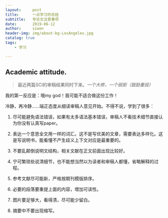 ```yaml
---
layout:     post
title:      一点学习的总结
subtitle:   写论文注意事项
date:       2019-06-12
author:     siwen
header-img: img/about-bg-LosAngeles.jpg
catalog: true
tags:
    - 学习

---
```



## Academic attitude.
> 最近两篇SCI的审稿结果同时下来。*一个大修，一个弱拒（鼓励重投）*

  我的第一反应是：哦my god！我可能不适合做这份工作！

  冷静，再冷静......端正态度从细读审稿人意见开始。不得不说，学到了很多：

  1. 尽可能避免语法错误，如果有太多语法基本错误，审稿人不看技术细节直接认为你没有认真写paper。

  2. 表达一个意思全文用一样的词汇。这不是写优美的文章，需要表达多样化。这是写说明书，能看懂不产生歧义上下文对应是最重要的。

  3. 不要乱颠倒说明文结构，相关文献在正文前面出现比较好。

  4. 宁可繁琐些说清细节，也不能想当然以为读者和审稿人都懂，省略解释的过程。

  5. 参考文献尽可能新，严格按期刊模版排序。

  6. 必要的段落要重提上面的内容，增加可读性。

  7. 图片要足够大，看得清，尽可能少留白。

  8. 摘要中不要出现缩写。
  

 

  
   
   
  

